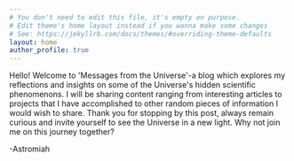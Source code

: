 ```yaml
---
# You don't need to edit this file, it's empty on purpose.
# Edit theme's home layout instead if you wanna make some changes
# See: https://jekyllrb.com/docs/themes/#overriding-theme-defaults
layout: home
author_profile: true
---
```

Hello! Welcome to 'Messages from the Universe'-a blog which explores my reflections and insights on some of the Universe's hidden scientific phenomenons. I will be sharing content ranging from interesting articles to projects that I have accomplished to other random pieces of information I would wish to share. Thank you for stopping by this post, always remain curious and invite yourself to see the Universe in a new light. Why not join me on this journey together?

-Astromiah
